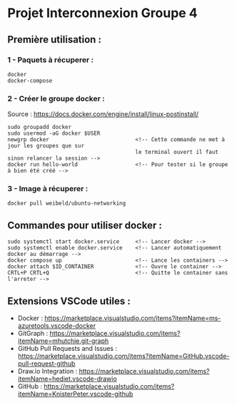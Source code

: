 # Projet Interconnexion Groupe 4

## Première utilisation :

### 1 - Paquets à récuperer :
    docker
    docker-compose

### 2 - Créer le groupe docker :
Source : https://docs.docker.com/engine/install/linux-postinstall/

    sudo groupadd docker
    sudo usermod -aG docker $USER
    newgrp docker                           <!-- Cette commande ne met à jour les groupes que sur
                                            le terminal ouvert il faut sinon relancer la session -->
    docker run hello-world                  <!-- Pour tester si le groupe à bien été créé -->

### 3 - Image à récuperer :
    docker pull weibeld/ubuntu-networking

## Commandes pour utiliser docker : 
    sudo systemctl start docker.service     <!-- Lancer docker -->
    sudo systemctl enable docker.service    <!-- Lancer automatiquement docker au démarrage -->
    docker compose up                       <!-- Lance les containers -->
    docker attach $ID_CONTAINER             <!-- Ouvre le container -->
    CRTL+P CRTL+Q                           <!-- Quitte le container sans l'arreter -->

## Extensions VSCode utiles :
  - Docker : https://marketplace.visualstudio.com/items?itemName=ms-azuretools.vscode-docker
  - GitGraph : https://marketplace.visualstudio.com/items?itemName=mhutchie.git-graph
  - GitHub Pull Requests and Issues : https://marketplace.visualstudio.com/items?itemName=GitHub.vscode-pull-request-github
  - Draw.io Integration : https://marketplace.visualstudio.com/items?itemName=hediet.vscode-drawio
  - GitHub : https://marketplace.visualstudio.com/items?itemName=KnisterPeter.vscode-github